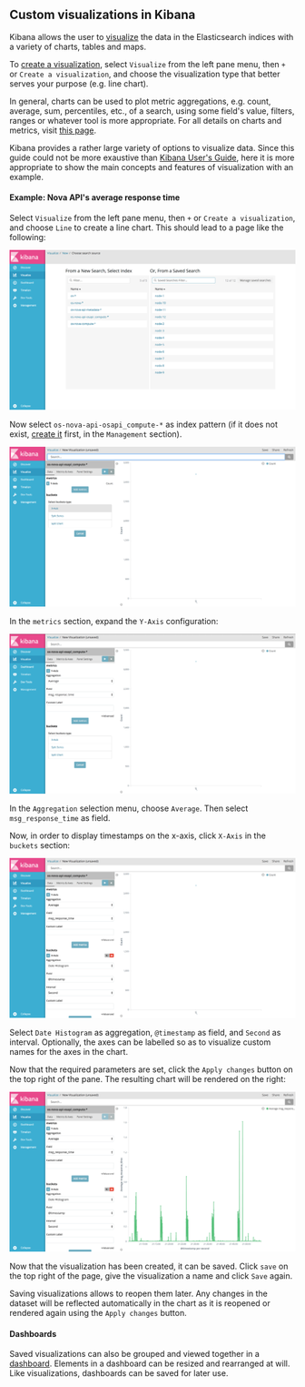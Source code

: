 ## Custom visualizations in Kibana
Kibana allows the user to [visualize][1] the data in the Elasticsearch indices with a variety of charts, tables and maps.

To [create a visualization][2], select `Visualize` from the left pane menu, then `+` or `Create a visualization`, and choose the visualization type that better serves your purpose (e.g. line chart).

In general, charts can be used to plot metric aggregations, e.g. count, average, sum, percentiles, etc., of a search, using some field's value, filters, ranges or whatever tool is more appropriate. For all details on charts and metrics, visit [this page][3].

Kibana provides a rather large variety of options to visualize data. Since this guide could not be more exaustive than [Kibana User's Guide][4], here it is more appropriate to show the main concepts and features of visualization with an example.

#### Example: Nova API's average response time
Select `Visualize` from the left pane menu, then `+` or `Create a visualization`, and choose `Line` to create a line chart. This should lead to a page like the following:

![from new search](../images/visual-index.png)

Now select `os-nova-api-osapi_compute-*` as index pattern (if it does not exist, [create it](5-kibana-logs.md) first, in the `Management` section).

![new visualization](../images/visual-new.png)

In the `metrics` section, expand the `Y-Axis` configuration:

![Y Axis](../images/visual-y-axis.png)

In the `Aggregation` selection menu, choose `Average`. Then select `msg_response_time` as field.

Now, in order to display timestamps on the x-axis, click `X-Axis` in the `buckets` section:

![X Axis](../images/visual-x-axis.png)

Select `Date Histogram` as aggregation, `@timestamp` as field, and `Second` as interval. Optionally, the axes can be labelled so as to visualize custom names for the axes in the chart.

Now that the required parameters are set, click the `Apply changes` button on the top right of the pane. The resulting chart will be rendered on the right:

![plot visualization](../images/visual-plot.png)

Now that the visualization has been created, it can be saved. Click `save` on the top right of the page, give the visualization a name and click `Save` again.

Saving visualizations allows to reopen them later. Any changes in the dataset will be reflected automatically in the chart as it is reopened or rendered again using the `Apply changes` button.

#### Dashboards
Saved visualizations can also be grouped and viewed together in a [dashboard][6]. Elements in a dashboard can be resized and rearranged at will. Like visualizations, dashboards can be saved for later use.

[1]:https://www.elastic.co/guide/en/kibana/5.x/visualize.html
[2]:https://www.elastic.co/guide/en/kibana/5.x/createvis.html
[3]:https://www.elastic.co/guide/en/kibana/5.x/xy-chart.html
[4]:https://www.elastic.co/guide/en/kibana/5.x/index.html
[5]:https://www.elastic.co/guide/en/kibana/5.x/tutorial-define-index.html
[6]:https://www.elastic.co/guide/en/kibana/5.x/dashboard.html
